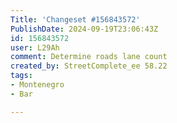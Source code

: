 ```yaml
---
Title: 'Changeset #156843572'
PublishDate: 2024-09-19T23:06:43Z
id: 156843572
user: L29Ah
comment: Determine roads lane count
created_by: StreetComplete_ee 58.22
tags:
- Montenegro
- Bar

---
```

